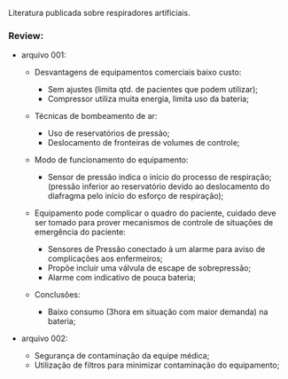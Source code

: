 Literatura publicada sobre respiradores artificiais.

### Review: 
- arquivo 001:
  - Desvantagens de equipamentos comerciais baixo custo:
    - Sem ajustes (limita qtd. de pacientes que podem utilizar);
    - Compressor utiliza muita energia, limita uso da bateria;
  - Técnicas de bombeamento de ar:
    - Uso de reservatórios de pressão;
    - Deslocamento de fronteiras de volumes de controle;
  - Modo de funcionamento do equipamento:
    - Sensor de pressão indica o início do processo de respiração; (pressão inferior ao reservatório devido ao deslocamento do diafragma pelo início do esforço de respiração);
     
  - Equipamento pode complicar o quadro do paciente, cuidado deve ser tomado para prover mecanismos de controle de situações de emergência do paciente:
    - Sensores de Pressão conectado à um alarme para aviso de complicações aos enfermeiros; 
    - Propõe incluir uma válvula de escape de sobrepressão;
    - Alarme com indicativo de pouca bateria;
    
   - Conclusões:
     - Baixo consumo (3hora em situação com maior demanda) na bateria;

- arquivo 002:
  - Segurança de contaminação da equipe médica;
  - Utilização de filtros para minimizar contaminação do equipamento; 
    
    
